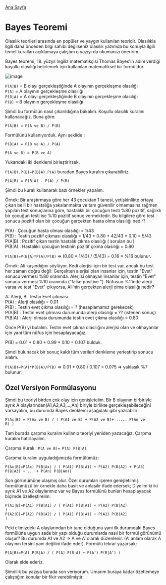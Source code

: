 [Ana Sayfa](https://enginunal.github.io/)


# Bayes Teoremi

Olasılık teorileri arasında en popüler ve yaygın kullanılan teoridir. 
Olasılıkla ilgili daha önceden bilgi sahibi değilseniz olasılık yazımda bu konuyla ilgili temel kuralları açıklamaya çalıştım o yazıyı da okumanızı öneririm. 

Bayes teoremi, 18. yüzyıl İngiliz matematikçisi Thomas Bayes'in adını verdiği koşullu olasılığı belirlemek için kullanılan matematiksel bir formüldür. 

![image](https://2.bp.blogspot.com/-EfO3nX2Zp50/WfsDvW0z-OI/AAAAAAAAAbg/1VU_cCEzA_0K5E4hXgXuQSaNtl9_x9HEwCK4BGAYYCw/s1600/formula.jpg)  


<code>P(A|B)</code> = B olayı gerçekleştiğinde A olayının gerçekleşme olasılığı  
<code>P(A)</code> = A olayının gerçekleşme olasılığı  
<code>P(B|A)</code> = A olayı gerçekleştiğinde B olayının gerçekleşme olasılığı  
<code>P(B)</code> = B olayının gerçekleşme olasılığı  

Şimdi bu formülün nasıl çıkarıldığına bakalım. Koşullu olasılık kuralını kullanacağız. Buna göre:  

<code>P(A|B) = P(A ve B) / P(B)</code>  

Formülünü kullanıyorduk. Aynı şekilde :  

<code>P(B|A) = P(B ve A) / P(A)</code>  

<code>P(A ve B) = P(B ve A)</code>  

Yukarıdaki iki denklemi birleştirirsek.  

<code>P(A|B).P(B)=P(B|A).P(A)</code>  buradan Bayes kuralını çıkarabiliriz.  

<code>P(A|B) = P(B|A) . P(A) / P(B)</code>  

Şimdi bu kuralı kullanarak bazı örnekler yapalım.  

  
Örnek: Bir araştırmaya göre her 43 çocuktan 1 tanesi, yetişkinlikte ortaya çıkan belli bir hastalığa yakalanmakta ve tam güvenilir olmamasına rağmen yapılan test sonuçlarına göre, hastalıklı bir çocuğun testi %80 pozitif, sağlıklı bir çocuğun testi ise %10 pozitif sonuç vermektedir. Bu bilgilere göre test sonucu pozitif olan bir çocuğun gerçekten hasta olma olasılığı nedir?  

P(A) : Çocuğun hasta olması olasılığı = 1/43  
P(B) : Testin pozitif çıkması olasılığı = 1/43 * 0.80 + 42/43 * 0.10 = 5/43  
P(A|B) : Pozitif çıkan testin hastalık çıkma olasılığı ( sorulan bu )  
P(B|A) : Hastalıklı çocuğun testinin pozitif çıkma olasılığı = 0.80  

<code>P(A|B)=P(B|A)*P(A)/P(B)</code> =>  (0.80 * 1/43)  / (5/43) = 0.16 = %16 bulunur.  

  
Örnek: Ali kaşındığını söylüyor. Kedi alerjisi için bir test var, ancak bu test her zaman doğru değil: Gerçekten alerjisi olan insanlar için, testin "Evet" sonucu vermesi %80 oranında. Alerjisi olmayan insanlar için, testin "Evet" sonucu vermesi %10 oranında ("false positive "). Nüfusun %1'inde alerji varsa ve test "Evet" çıkıyorsa, Ali’nin gerçekten alerji olma olasılığı nedir?  

A: Alerji,  B: Testin Evet çıkması  
P(A) : Alerji olasılığı = 0.01  
P(B) : Testin evet çıkma olasılığı = ? (hesaplamamız gerekecek)  
P(A|B) : Testin evet çıkması durumunda alerji olasılığı = ?? (istenen sonuç)  
P(B|A) : Alerji olması durumunda testin evet çıkma olasılığı = 0.80   

Önce P(B) yi bulalım. Testin evet çıkma olasılığını alerjisi olan ve olmayanlar için yani tüm nüfus için hesaplayacağız.  

P(B) = 0.01 * 0.80 + 0.99 * 0.10 = 0.107 bulduk.   

Şimdi bulunacak bir sonuç kaldı tüm verileri denkleme yerleştirip sonucu alalım.  

<code>P(A|B)=P(A)*P(B|A)/P(B)</code> => 0.01 * 0.80 / 0.107 = 0.075 => yaklaşık %7 bulunur.  


## Özel Versiyon Formülasyonu 


Şimdi bu teoriyi birden çok olay için genişletelim. Bir B olayının birbiriyle ayrık A olaylarından(A1,A2,A3,...,An) biriyle birlikte gerçekleşebileceğini varsayalım, bu durumda Bayes denklemi aşağıdaki gibi yazılabilir:   

<code>P(Ax|B) = P(Ax ve B)  / ( P(A1 ve B) + P(A2 ve B)+ ..... P(An ve B) )</code>  

Tam burada çarpma kuralını kullanıp teoriyi yeniden yazacağız. Çarpma kuralını hatırlayalım.  

Çarpma Kuralı : <code>P(A ve B)= P(A) P(B|A)</code>  

Çarpma kuralını uyguladığımızda formülümüz:  

<code>P(Ax|B)=P(Ax) P(B|Ax) / ( P(A1) P(B|A1) + P(A2) P(B|A2) + P(A3) P(B|A3) + ... + P(An) P(B|An))</code>  

Son görünümüne ulaşmış olur. Özel durumları içeren genişletilmiş formülümüzü bir örnekle daha basit ve anlaşılır ifade edersek; Diyelim ki iki ayrık A1 ve A2 olaylarımız var ve Bayes formülünü bunları hesaplayacak biçimde özelleştirelim:  

<code>P(A1|B)=P(A1) P(B|A1) / ( P(A1) P(B|A1) + P(A2) P(B|A2) )</code>  
<code>P(A2|B)=P(A2) P(B|A2) / ( P(A1) P(B|A1) + P(A2) P(B|A2) )</code>  

Peki elimizdeki A olaylarından bir tane olduğunu yani ilk durumdaki Bayes formülüne uygun sade  bir yapı olduğu durumlarda nasıl bir formül görünümü oluşur? Bu durumda A1 ve A2 => A ve A’ olarak düzenlenir. (A’ anlam olarak A olayının tersini yani değilini ifade eder). Formülü tekrar yazarsak:  

<code>P(A|B)=P(A) P(B|A) / ( P(A) P(B|A) + P(A’) P(B|A’) )</code>  

Olarak elde ederiz. 


Şimdilik bu yazıya burada son veriyorum. Umarım buraya kadar özetlemeye çalıştığım konular bir fikir verebilmiştir. 

